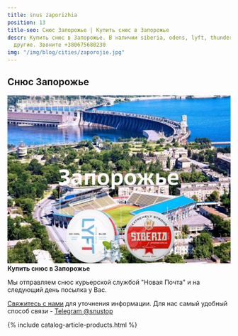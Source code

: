 ```yaml
---
title: snus zaporizhia
position: 13
title-seo: Снюс Запорожье | Купить снюс в Запорожье
descr: Купить снюс в Запорожье. В наличии siberia, odens, lyft, thunder, general и
  другие. Звоните +380675680230
img: "/img/blog/cities/zaporojie.jpg"
---
```


<section class="mb-4">
	<h1>Снюс Запорожье</h1>
	<div class="row">
		<div class="col-md-7">
			<img class="img-fluid" src="/img/blog/cities/zaporojie.jpg" alt="снюс в Запорожье">
		</div>
		<div class="col-md-5">
			<strong>Купить снюс в Запорожье</strong>
			<p>Мы отправляем снюс курьерской службой "Новая Почта" и на следующий день посылка у Вас.</p>
			<p><a href="#contactModal" data-toggle="modal" data-target="#contactModal">Свяжитесь с нами</a> для уточнения информации. Для нас самый удобный способ связи - <a href="//t.me/snustop" target="_blank" title="Telegram"><i class="icon-telegram"></i>Telegram @snustop</a></p>
		</div>
	</div>
</section>

{% include catalog-article-products.html %}
